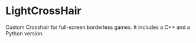# LightCrossHair
Custom Crosshair for full-screen borderless games. It includes a C++ and a Python version.
